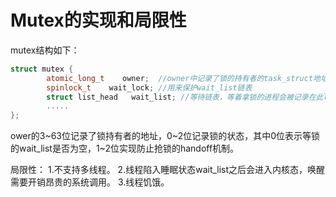 # Mutex的实现和局限性

mutex结构如下：

```c++
struct mutex {
        atomic_long_t    owner;  //owner中记录了锁的持有者的task_struct地址，且低3bit记录了锁的状态
        spinlock_t    wait_lock; //用来保护wait_list链表
        struct list_head   wait_list; //等待链表，等着拿锁的进程会被记录在此list上，操作wait_list需要wait_lock的保护
        .....
};
```
ower的3~63位记录了锁持有者的地址，0~2位记录锁的状态，其中0位表示等锁的wait_list是否为空，1~2位实现防止抢锁的handoff机制。  

局限性：
    1.不支持多线程。
    2.线程陷入睡眠状态wait_list之后会进入内核态，唤醒需要开销昂贵的系统调用。
    3.线程饥饿。
